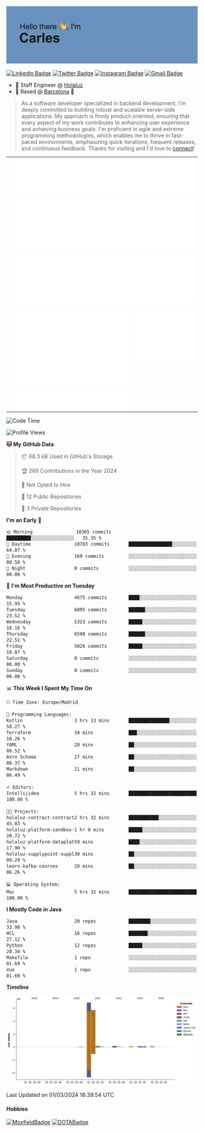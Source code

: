 <img src="header.png" alt="header">

[![Linkedin Badge](https://img.shields.io/badge/-cdespona-blue?style=flat&logo=Linkedin&logoColor=white&link=https://www.linkedin.com/in/carles-david-espona-casas-56219b11/)](https://www.linkedin.com/in/carles-david-espona-casas-56219b11/)
[![Twitter Badge](https://img.shields.io/badge/-@__cdespona-1ca0f1?style=flat&labelColor=1ca0f1&logo=twitter&logoColor=white&link=https://twitter.com/CDEspona)](https://twitter.com/CDEspona)
[![Instagram Badge](https://img.shields.io/badge/-@__cdespona-purple?style=flat&logo=instagram&logoColor=white&link=https://www.instagram.com/cdespona/)](https://www.instagram.com/cdespona/)
[![Gmail Badge](https://img.shields.io/badge/-cdespona-c14438?style=flat&logo=Gmail&logoColor=white&link=mailto:cdespona@gmail.com)](mailto:cdespona@gmail.com)

* 🔭 Staff Engineer @ [Holaluz](https://holaluz.com)
* 🏡 Based @ [Barcelona](https://www.google.es/maps/place/Barcelona) 💜

> As a software developer specialized in backend development, I'm deeply committed to building robust and scalable server-side applications. My approach is firmly product-oriented, ensuring that every aspect of my work contributes to enhancing user experience and achieving business goals. I'm proficient in agile and extreme programming methodologies, which enables me to thrive in fast-paced environments, emphasizing quick iterations, frequent releases, and continuous feedback. Thanks for visiting and I'd love to [connect](https://www.linkedin.com/in/carles-david-espona-casas-56219b11/)!

<table style="border-collapse: collapse; border: none;"> 
  <tbody>
  <tr style="border: none;">
    <td colspan="2" style="border: none; vertical-align: top;">
      <img src="summary.svg" alt="summary">
      <img src="activity-community.svg" alt="act-comm">
      <img src="repositories.svg" alt="repo">
    </td>
  </tr>
  <tr>
    <td style="border: none; vertical-align: top;">
      <img src="metrics.plugin.isocalendar.fullyear.svg" alt="calendar">
      <img src="topics.svg" alt="topics">
    </td>
    <td style="border: none; vertical-align: top;">
      <img src="achievements.svg" alt="achievements">
    </td>
  </tr>
  </tbody>
</table>

<!--START_SECTION:waka-->
![Code Time](http://img.shields.io/badge/Code%20Time-56%20hrs%2050%20mins-blue)

![Profile Views](http://img.shields.io/badge/Profile%20Views-0-blue)

**🐱 My GitHub Data** 

> 📦 68.3 kB Used in GitHub's Storage 
 > 
> 🏆 268 Contributions in the Year 2024
 > 
> 🚫 Not Opted to Hire
 > 
> 📜 12 Public Repositories 
 > 
> 🔑 3 Private Repositories 
 > 
**I'm an Early 🐤** 

```text
🌞 Morning                10365 commits       █████████░░░░░░░░░░░░░░░░   35.35 % 
🌆 Daytime                18783 commits       ████████████████░░░░░░░░░   64.07 % 
🌃 Evening                169 commits         ░░░░░░░░░░░░░░░░░░░░░░░░░   00.58 % 
🌙 Night                  0 commits           ░░░░░░░░░░░░░░░░░░░░░░░░░   00.00 % 
```
📅 **I'm Most Productive on Tuesday** 

```text
Monday                   4675 commits        ████░░░░░░░░░░░░░░░░░░░░░   15.95 % 
Tuesday                  6895 commits        ██████░░░░░░░░░░░░░░░░░░░   23.52 % 
Wednesday                5323 commits        █████░░░░░░░░░░░░░░░░░░░░   18.16 % 
Thursday                 6598 commits        ██████░░░░░░░░░░░░░░░░░░░   22.51 % 
Friday                   5826 commits        █████░░░░░░░░░░░░░░░░░░░░   19.87 % 
Saturday                 0 commits           ░░░░░░░░░░░░░░░░░░░░░░░░░   00.00 % 
Sunday                   0 commits           ░░░░░░░░░░░░░░░░░░░░░░░░░   00.00 % 
```


📊 **This Week I Spent My Time On** 

```text
🕑︎ Time Zone: Europe/Madrid

💬 Programming Languages: 
Kotlin                   3 hrs 13 mins       ███████████████░░░░░░░░░░   58.27 % 
Terraform                34 mins             ███░░░░░░░░░░░░░░░░░░░░░░   10.26 % 
YAML                     28 mins             ██░░░░░░░░░░░░░░░░░░░░░░░   08.52 % 
Avro Schema              27 mins             ██░░░░░░░░░░░░░░░░░░░░░░░   08.37 % 
Markdown                 21 mins             ██░░░░░░░░░░░░░░░░░░░░░░░   06.49 % 

🔥 Editors: 
Intellijidea             5 hrs 32 mins       █████████████████████████   100.00 % 

🐱‍💻 Projects: 
holaluz-contract-contract2 hrs 32 mins       ███████████░░░░░░░░░░░░░░   45.83 % 
holaluz-platform-sandbox-1 hr 8 mins         █████░░░░░░░░░░░░░░░░░░░░   20.72 % 
holaluz-platform-dataplat59 mins             ████░░░░░░░░░░░░░░░░░░░░░   17.90 % 
holaluz-supplypoint-suppl30 mins             ██░░░░░░░░░░░░░░░░░░░░░░░   09.29 % 
learn-kafka-courses      20 mins             ██░░░░░░░░░░░░░░░░░░░░░░░   06.26 % 

💻 Operating System: 
Mac                      5 hrs 32 mins       █████████████████████████   100.00 % 
```

**I Mostly Code in Java** 

```text
Java                     20 repos            ████████░░░░░░░░░░░░░░░░░   33.90 % 
HCL                      16 repos            ███████░░░░░░░░░░░░░░░░░░   27.12 % 
Python                   12 repos            █████░░░░░░░░░░░░░░░░░░░░   20.34 % 
Makefile                 1 repo              ░░░░░░░░░░░░░░░░░░░░░░░░░   01.69 % 
Vue                      1 repo              ░░░░░░░░░░░░░░░░░░░░░░░░░   01.69 % 
```



**Timeline**

![Lines of Code chart](https://raw.githubusercontent.com/cdespona/cdespona/main/assets/bar_graph.png)


 Last Updated on 01/03/2024 18:39:54 UTC
<!--END_SECTION:waka-->

#### Hobbies
[![MoxfieldBadge](https://img.shields.io/badge/MTG%20Commander-Cdespona-8A2BE2)](https://www.moxfield.com/users/Cdespona)
[![DOTABadge](https://img.shields.io/badge/DOTA2-GRV-red)](https://es.dotabuff.com/players/63807915)
